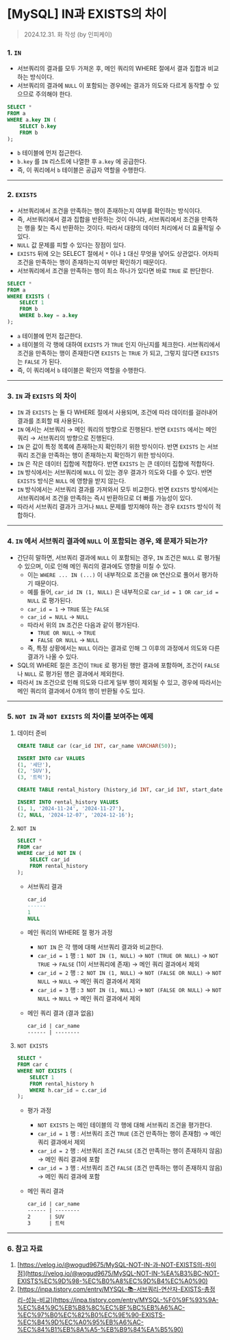 # [MySQL] IN과 EXISTS의 차이

> 2024.12.31. 화 작성 (by 인피케이)

### 1. `IN`

- 서브쿼리의 결과를 모두 가져온 후, 메인 쿼리의 WHERE 절에서 결과 집합과 비교하는 방식이다.
- 서브쿼리의 결과에 `NULL` 이 포함되는 경우에는 결과가 의도와 다르게 동작할 수 있으므로 주의해야 한다.

```sql
SELECT *
FROM a
WHERE a.key IN (
    SELECT b.key
    FROM b
);
```

- `b` 테이블에 먼저 접근한다.
- `b.key` 를 `IN` 리스트에 나열한 후 `a.key` 에 공급한다.
- 즉, 이 쿼리에서 `b` 테이블은 공급자 역할을 수행한다.

---

### 2. `EXISTS`

- 서브쿼리에서 조건을 만족하는 행이 존재하는지 여부를 확인하는 방식이다.
- 즉, 서브쿼리에서 결과 집합을 반환하는 것이 아니라, 서브쿼리에서 조건을 만족하는 행을 찾는 즉시 반환하는 것이다. 따라서 대량의 데이터 처리에서 더 효율적일 수 있다.
- `NULL` 값 문제를 피할 수 있다는 장점이 있다.
- `EXISTS` 뒤에 오는 SELECT 절에서 `*` 이나 `1` 대신 무엇을 넣어도 상관없다. 어차피 조건을 만족하는 행이 존재하는지 여부만 확인하기 때문이다.
- 서브쿼리에서 조건을 만족하는 행이 최소 하나가 있다면 바로 `TRUE` 로 판단한다.

```sql
SELECT *
FROM a
WHERE EXISTS (
    SELECT 1
    FROM b
    WHERE b.key = a.key
);
```

- `a` 테이블에 먼저 접근한다.
- `a` 테이블의 각 행에 대하여 `EXISTS` 가 `TRUE` 인지 아닌지를 체크한다. 서브쿼리에서 조건을 만족하는 행이 존재한다면 `EXISTS` 는 `TRUE` 가 되고, 그렇지 않다면 `EXISTS` 는 `FALSE` 가 된다.
- 즉, 이 쿼리에서 `b` 테이블은 확인자 역할을 수행한다.

---

### 3. `IN` 과 `EXISTS` 의 차이

- `IN` 과 `EXISTS` 는 둘 다 WHERE 절에서 사용되며, 조건에 따라 데이터를 걸러내어 결과를 조회할 때 사용된다.
- `IN` 에서는 서브쿼리 → 메인 쿼리의 방향으로 진행된다. 반면 `EXISTS` 에서는 메인 쿼리 → 서브쿼리의 방향으로 진행된다.
- `IN` 은 값이 특정 목록에 존재하는지 확인하기 위한 방식이다. 반면 `EXISTS` 는 서브쿼리 조건을 만족하는 행이 존재하는지 확인하기 위한 방식이다.
- `IN` 은 작은 데이터 집합에 적합하다. 반면 `EXISTS` 는 큰 데이터 집합에 적합하다.
- `IN` 방식에서는 서브쿼리에 `NULL` 이 있는 경우 결과가 의도와 다를 수 있다. 반면 `EXISTS` 방식은 `NULL` 에 영향을 받지 않는다.
- `IN` 방식에서는 서브쿼리 결과를 가져와서 모두 비교한다. 반면 `EXISTS` 방식에서는 서브쿼리에서 조건을 만족하는 즉시 반환하므로 더 빠를 가능성이 있다.
- 따라서 서브쿼리 결과가 크거나 `NULL` 문제를 방지해야 하는 경우 `EXISTS` 방식이 적합하다.

---

### 4. `IN` 에서 서브쿼리 결과에 `NULL` 이 포함되는 경우, 왜 문제가 되는가?

- 간단히 말하면, 서브쿼리 결과에 `NULL` 이 포함되는 경우, `IN` 조건은 `NULL` 로 평가될 수 있으며, 이로 인해 메인 쿼리의 결과에도 영향을 미칠 수 있다.
    - 이는 `WHERE ... IN (...)` 이 내부적으로 조건을 `OR` 연산으로 풀어서 평가하기 때문이다.
    - 예를 들어, `car_id IN (1, NULL)` 은 내부적으로 `car_id = 1 OR car_id = NULL` 로 평가된다.
    - `car_id = 1` → `TRUE` 또는 `FALSE`
    - `car_id = NULL` → `NULL`
    - 따라서 위의 `IN` 조건은 다음과 같이 평가된다.
        - `TRUE OR NULL` → `TRUE`
        - `FALSE OR NULL` → `NULL`
    - 즉, 특정 상황에서는 `NULL` 이라는 결과로 인해 그 이후의 과정에서 의도와 다른 결과가 나올 수 있다.
- SQL의 WHERE 절은 조건이 `TRUE` 로 평가된 행만 결과에 포함하며, 조건이 `FALSE` 나 `NULL` 로 평가된 행은 결과에서 제외한다.
- 따라서 `IN` 조건으로 인해 의도와 다르게 일부 행이 제외될 수 있고, 경우에 따라서는 메인 쿼리의 결과에서 0개의 행이 반환될 수도 있다.

---

### 5. `NOT IN` 과 `NOT EXISTS` 의 차이를 보여주는 예제

1. 데이터 준비

    ```sql
    CREATE TABLE car (car_id INT, car_name VARCHAR(50));
    
    INSERT INTO car VALUES
    (1, '세단'),
    (2, 'SUV'),
    (3, '트럭');
    
    CREATE TABLE rental_history (history_id INT, car_id INT, start_date DATE, end_date DATE);
    
    INSERT INTO rental_history VALUES
    (1, 1, '2024-11-24', '2024-11-27'),
    (2, NULL, '2024-12-07', '2024-12-16');
    ```

2. `NOT IN` 

    ```sql
    SELECT *
    FROM car
    WHERE car_id NOT IN (
        SELECT car_id
        FROM rental_history
    );
    ```

    - 서브쿼리 결과

        ```sql
        car_id
        ------
        1
        NULL
        ```

    - 메인 쿼리의 WHERE 절 평가 과정
        - `NOT IN` 은 각 행에 대해 서브쿼리 결과와 비교한다.
        - `car_id = 1` 행 : `1 NOT IN (1, NULL)` → `NOT (TRUE OR NULL)` → `NOT TRUE` → `FALSE` (1이 서브쿼리에 존재) → 메인 쿼리 결과에서 제외
        - `car_id = 2` 행 : `2 NOT IN (1, NULL)` → `NOT (FALSE OR NULL)` → `NOT NULL` → `NULL` → 메인 쿼리 결과에서 제외
        - `car_id = 3` 행 : `3 NOT IN (1, NULL)` → `NOT (FALSE OR NULL)` → `NOT NULL` → `NULL` → 메인 쿼리 결과에서 제외
    - 메인 쿼리 결과 (결과 없음)

        ```markdown
        car_id | car_name
        ------ | --------
        
        ```

3. `NOT EXISTS` 

    ```sql
    SELECT *
    FROM car c
    WHERE NOT EXISTS (
        SELECT 1
        FROM rental_history h
        WHERE h.car_id = c.car_id
    );
    ```

    - 평가 과정
        - `NOT EXISTS` 는 메인 테이블의 각 행에 대해 서브쿼리 조건을 평가한다.
        - `car_id = 1` 행 : 서브쿼리 조건 `TRUE` (조건 만족하는 행이 존재함) → 메인 쿼리 결과에서 제외
        - `car_id = 2` 행 : 서브쿼리 조건 `FALSE` (조건 만족하는 행이 존재하지 않음) → 메인 쿼리 결과에 포함
        - `car_id = 3` 행 : 서브쿼리 조건 `FALSE` (조건 만족하는 행이 존재하지 않음) → 메인 쿼리 결과에 포함
    - 메인 쿼리 결과

        ```markdown
        car_id | car_name
        ------ | --------
        2      | SUV
        3      | 트럭
        ```

---

### 6. 참고 자료

1. [https://velog.io/@wogud9675/MySQL-NOT-IN-과-NOT-EXISTS의-차이점](https://velog.io/@wogud9675/MySQL-NOT-IN-%EA%B3%BC-NOT-EXISTS%EC%9D%98-%EC%B0%A8%EC%9D%B4%EC%A0%90) 
2. [https://inpa.tistory.com/entry/MYSQL-📚-서브쿼리-연산자-EXISTS-총정리-성능-비교](https://inpa.tistory.com/entry/MYSQL-%F0%9F%93%9A-%EC%84%9C%EB%B8%8C%EC%BF%BC%EB%A6%AC-%EC%97%B0%EC%82%B0%EC%9E%90-EXISTS-%EC%B4%9D%EC%A0%95%EB%A6%AC-%EC%84%B1%EB%8A%A5-%EB%B9%84%EA%B5%90)

